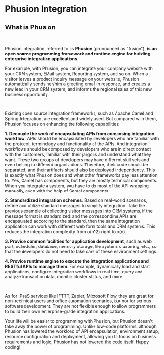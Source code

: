 # Phusion Integration

## What is Phusion

<br/>

Phusion Integration, referred to as **Phusion** (pronounced as "fusion"), **is an open source programming framework and runtime engine for building enterprise integration applications**.

For example, with Phusion, you can integrate your company website with your CRM system, EMail system, Reporting system, and so on. When a visitor leaves a product inquiry message on your website, Phusion automatically sends her/him a greeting email in response, and creates a new lead in your CRM system, and informs the regional sales of this new business opportunity.

<br/>

Existing open source integration frameworks, such as Apache Camel and Spring Integration, are excellent and widely used. But compared with them, Phusion focuses on enhancing the following capabilities:

**1. Decouple the work of encapsulating APIs from composing integration workflow**. APIs should be encapsulated by developers who are familiar with the protocol, terminology and functionality of the APIs. And integration workflows should be composed by developers who are in direct contact with the customers, familiar with their jargons and understand what they want. These two groups of developers may have different skill sets and even belong to different organizations. Therefore, their code should be separated, and their artifacts should also be deployed independently. This is exactly what Phusion does and what other frameworks pay less attention to. Yes, Camel has components, but they are mostly technical components. When you integrate a system, you have to do most of the API wrapping manually, even with the help of Camel components.

**2. Standardized integration schemes**. Based on real-world scenarios, define and utilize standard messages to simplify integration. Take the previous example of collecting visitor messages into CRM systems, if the message format is standardized, and the corresponding APIs are encapsulated according to the standard, then the same integration application can work with different web form tools and CRM systems. This reduces the integration complexity from o(n^2) right to o(n).

**3. Provide common facilities for application development**, such as web port, scheduler, database, memory storage, file system, clustering, etc., so that the developers do not need to take care of these environment settings.

**4. Provide runtime engine to execute the integration applications and RESTful APIs to manage them**. For example, dynamically load and start applications, configure integration workflows in real time, query and analyze transaction data, monitor cluster status, and more.

<br/>

As for iPaaS services like IFTTT, Zapier, Microsoft Flow, they are great for non-technical users and office automation scenarios, but not for serious software development. They are not flexible enough to allow programmers to build their own enterprise-grade integration applications.

Your life will be easier to programming with Phusion, but Phusion doesn't take away the power of programming. Unlike low-code platforms, although Phusion has lowered the workload of API encapsulation, environment setup, resource configuration and deployment, allowing you to focus on business requirements and logic, Phusion has not lowered the code itself. Happy coding!

<br/>

<!--

## Concepts and Modules



----------

https://www.markdownguide.org/basic-syntax

Express is a lightweight verson of Phusion Engine that implements the Phusion API. It is compact, but clustered and battle-tested in real world use cases. The Express Engine also comes with a web service to use and manage the engine.

目前的 iPaaS，要么是面向非技术人员的零代码，要么是面向技术人员的一整套框架。非技术人员搞不定，技术人员用起来效率也很低。
我们主要是面向技术人员，但会最大限度降低技术人员的学习成本。

不同的引擎，相同的组件
开发引擎：用于开发组件的 Mock 环境
单体引擎：一个引擎是一个进程，加载并运行各个组件，启动多进程进行容错
集群引擎：各组件有独立的进程，独立开发和运行，整体采用事件驱动的无服务器架构；各引擎组成集群，各应用、流程可运行在独立的主机进程中

集成流程可以由用户使用脚本直接在系统界面中开发和测试
服务接口封装代码由社区提供、由聚变构建部署。安全性？可靠性？
引擎由聚变平台提供和维护

应用生命周期管理
流程生命周期管理
应用工具包
任务调度
网络通信接口
同步转异步
重试
限流
状态存储
日志与监控
远程管理 API

为应用系统（Application）开发服务接口封装程序，以便在聚变平台中使用这些接口。

关于聚变应用
聚变应用（Application）将一个应用系统对外提供的、将要用于系统集成的服务接口（Endpoint）封装成指定规格的组件，以方便用户在集成流程（Integration）中使用这些接口。聚变应用必须实现 Application 接口。

应用的生命周期：
● 创建（Init）：加载并初始化应用，然后将其置于 stopped 状态；
● 启动（Start）：启动应用使其能执行服务任务，此时处于 running 状态；
● 停止（Stop）：暂停应用，不再执行服务任务，此时回到 stopped 状态；
● 销毁（Destroy）：停止应用，并释放其资源，将其从聚变平台销毁。

应用中服务接口的调用方向可以是：
● 呼入接口（Inbound endpoint）：由聚变平台（即聚变平台上运行的应用）提供服务地址，由外部应用系统调用该地址向聚变平台发送信息。
● 呼出接口（Outbound endpoint）：由聚变平台（即聚变平台上运行的应用）调用外部应用系统的服务，向其发送信息。

聚变平台上的同一个应用可能被多个客户使用，每个客户都以自己的身份来访问这些接口，而这些身份认证、授权策略是由外部应用系统的服务接口规定的。聚变应用须为每个客户维持其身份信息，并根据接口规则来执行相应的认证、授权操作，此称为连接（Connection）。

本文档只介绍如何开发和测试 HTTP 应用，即应用系统中的所有服务接口均采用 HTTP/1.1 协议。

隶属于同一集群的聚变平台提供统一的分布式任务调度服务，可以实现定时、异步任务执行。

同一集群中，相同 ID 的从固定时刻开始的任务将只在集群中某一个聚变节点上执行。如果是从任意时刻开始的周期性任务，由于无法判断这些任务之间在时间上的互斥关系，将不能保证只在一个聚变节点上执行。

隶属于同一集群的聚变平台提供统一的分布式内存键值（Key-Value）数据存储服务。

聚变平台上运行的应用程序都能接收到 Context ctx 参数，从中可以获取到聚变平台的运行引擎（Engine）。通过引擎可以获取到键值存储服务的 KVStorage 对象。

隶属于同一集群的聚变平台提供统一的关系型数据存储服务。为了保证聚变平台的整体性能，仅提供必要的数据操作能力。除了新增、修改、删除等数据操作外，仅支持行（记录）级的简单查询操作，不支持聚合统计等复杂查询。

聚变平台上运行的应用程序都能接收到 Context ctx 参数，从中可以获取到聚变平台的运行引擎（Engine）。通过引擎可以获取到数据存储服务的 DBStorage 对象。

隶属于同一集群的聚变平台提供统一的分布式文件存储服务。支持两类文件：
● 私有文件：不可被外网访问到。
● 公开文件（Public file）：可以通过网址访问到。

聚变平台上运行的应用程序都能接收到 Context ctx 参数，从中可以获取到聚变平台的运行引擎（Engine）。通过引擎可以获取到文件存储服务的 FileStorage 对象。

架构
Engine 引擎、Application 应用、Integration 集成流程、Connection 连接、Client 客户、Transaction 实例；Protocol 场景标准、Template 模板
Express：Engine + Service；P2P、Cloud (serverless)、App Hub、AI Coding
集群（Redis Queue）、定时（Quartz）、V8引擎（ThreadLocal）、数据采集与统计（Context）、内嵌Tomcat、路由、动态加载Jar/JS/Node、BaseApp

To Do
Web UI
组件集市，类似于 Maven 的运作方式
Embedded 模式的引擎、SDK 快速开发 API 或者使用别人的 API
Express, Cloud, P2P/Federated/decenter
Embeddable (premise deployment)
Cloud engine: for semi-trustful application/integration, huge traffic.
PaaS engine: for not trustful application/integration, multi-tenant, huge traffic.
P2P engine: self-trust, connected with ready application (no need to install application).
Express engine: private and trust.
Dev engine: sandbox for develop application and processor.
Other to does: Data schema and remove serialization for each step; New JS engine; Polyglot support.
支持http之外的协议、多语言支持、SDK无API自主接入

管理
集群、应用（数据表）、集成流程（流程设置及配置）、实例（搜索）

开发
https://www.yuque.com/yiting-eh5ph/thfyr2/kssuo7 Java、JavaScript
https://www.apifox.cn/apidoc/shared-384b25d2-03e3-4e8a-a664-5d66db922a89
引擎开发模式、Demo、Java 部署；Java、JavaScript 代码；上传文件
https://github.com/OpenPhusion/xcharge Issue, Clone, Pull Req First

-->